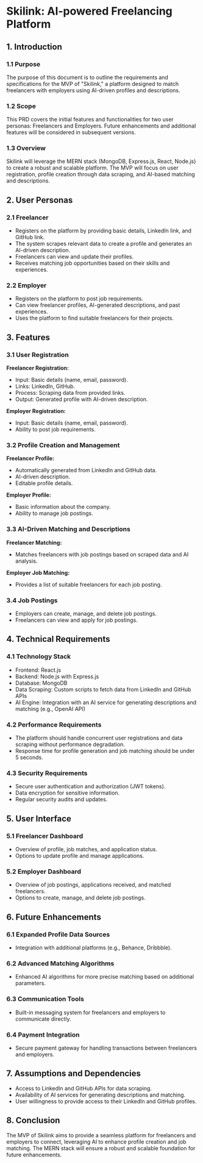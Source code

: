 # Skilink: AI-powered Freelancing Platform

## 1. Introduction

### 1.1 Purpose
The purpose of this document is to outline the requirements and specifications for the MVP of "Skilink," a platform designed to match freelancers with employers using AI-driven profiles and descriptions.

### 1.2 Scope
This PRD covers the initial features and functionalities for two user personas: Freelancers and Employers. Future enhancements and additional features will be considered in subsequent versions.

### 1.3 Overview
Skilink will leverage the MERN stack (MongoDB, Express.js, React, Node.js) to create a robust and scalable platform. The MVP will focus on user registration, profile creation through data scraping, and AI-based matching and descriptions.

## 2. User Personas

### 2.1 Freelancer
- Registers on the platform by providing basic details, LinkedIn link, and GitHub link.
- The system scrapes relevant data to create a profile and generates an AI-driven description.
- Freelancers can view and update their profiles.
- Receives matching job opportunities based on their skills and experiences.

### 2.2 Employer
- Registers on the platform to post job requirements.
- Can view freelancer profiles, AI-generated descriptions, and past experiences.
- Uses the platform to find suitable freelancers for their projects.

## 3. Features

### 3.1 User Registration
**Freelancer Registration:**
- Input: Basic details (name, email, password).
- Links: LinkedIn, GitHub.
- Process: Scraping data from provided links.
- Output: Generated profile with AI-driven description.

**Employer Registration:**
- Input: Basic details (name, email, password).
- Ability to post job requirements.

### 3.2 Profile Creation and Management
**Freelancer Profile:**
- Automatically generated from LinkedIn and GitHub data.
- AI-driven description.
- Editable profile details.

**Employer Profile:**
- Basic information about the company.
- Ability to manage job postings.

### 3.3 AI-Driven Matching and Descriptions
**Freelancer Matching:**
- Matches freelancers with job postings based on scraped data and AI analysis.

**Employer Job Matching:**
- Provides a list of suitable freelancers for each job posting.

### 3.4 Job Postings
- Employers can create, manage, and delete job postings.
- Freelancers can view and apply for job postings.

## 4. Technical Requirements

### 4.1 Technology Stack
- Frontend: React.js
- Backend: Node.js with Express.js
- Database: MongoDB
- Data Scraping: Custom scripts to fetch data from LinkedIn and GitHub APIs
- AI Engine: Integration with an AI service for generating descriptions and matching (e.g., OpenAI API)

### 4.2 Performance Requirements
- The platform should handle concurrent user registrations and data scraping without performance degradation.
- Response time for profile generation and job matching should be under 5 seconds.

### 4.3 Security Requirements
- Secure user authentication and authorization (JWT tokens).
- Data encryption for sensitive information.
- Regular security audits and updates.

## 5. User Interface

### 5.1 Freelancer Dashboard
- Overview of profile, job matches, and application status.
- Options to update profile and manage applications.

### 5.2 Employer Dashboard
- Overview of job postings, applications received, and matched freelancers.
- Options to create, manage, and delete job postings.

## 6. Future Enhancements

### 6.1 Expanded Profile Data Sources
- Integration with additional platforms (e.g., Behance, Dribbble).

### 6.2 Advanced Matching Algorithms
- Enhanced AI algorithms for more precise matching based on additional parameters.

### 6.3 Communication Tools
- Built-in messaging system for freelancers and employers to communicate directly.

### 6.4 Payment Integration
- Secure payment gateway for handling transactions between freelancers and employers.

## 7. Assumptions and Dependencies
- Access to LinkedIn and GitHub APIs for data scraping.
- Availability of AI services for generating descriptions and matching.
- User willingness to provide access to their LinkedIn and GitHub profiles.

## 8. Conclusion
The MVP of Skilink aims to provide a seamless platform for freelancers and employers to connect, leveraging AI to enhance profile creation and job matching. The MERN stack will ensure a robust and scalable foundation for future enhancements.
